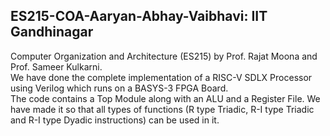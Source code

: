 ## ES215-COA-Aaryan-Abhay-Vaibhavi: IIT Gandhinagar
Computer Organization and Architecture (ES215) by Prof. Rajat Moona and Prof. Sameer Kulkarni.  
We have done the complete implementation of a RISC-V SDLX Processor using Verilog which runs on a BASYS-3 FPGA Board.  
The code contains a Top Module along with an ALU and a Register File. We have made it so that all types of functions (R type Triadic, R-I type Triadic and R-I type Dyadic instructions) can be used in it.
